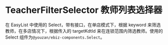 # TeacherFilterSelector 教师列表选择器

在 EasyList 中使用的 Select，带有接口，在单店模式下，根据 keyword 来筛选教师，在多店情况下，根据传入的
targetKdtId 来在连锁范围内筛选教师。使用的 Select 组件为`@youzan/ebiz-components.Select`。
